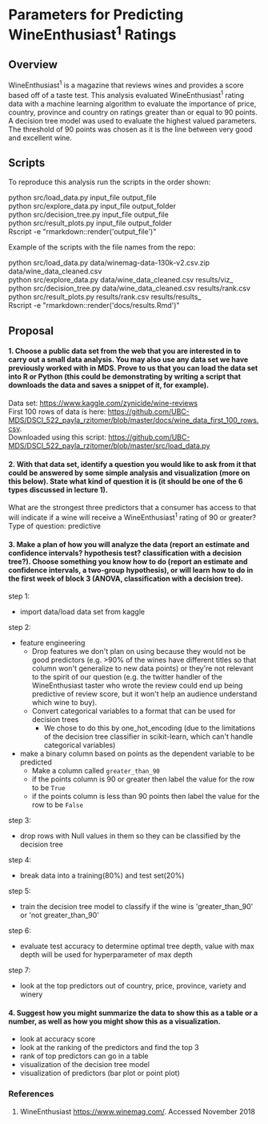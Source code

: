 # Parameters for Predicting WineEnthusiast<sup>1</sup> Ratings


## Overview

WineEnthusiast<sup>1</sup> is a magazine that reviews wines and provides a score based off of a taste test. This analysis evaluated WineEnthusiast<sup>1</sup> rating data with a machine learning algorithm to evaluate the importance of price, country, province and country on ratings greater than or equal to 90 points. A decision tree model was used to evaluate the highest valued parameters. The threshold of 90 points was chosen as it is the line between very good and excellent wine.

## Scripts

To reproduce this analysis run the scripts in the order shown:

python src/load_data.py input_file output_file   
python src/explore_data.py input_file output_folder     
python src/decision_tree.py input_file output_file     
python src/result_plots.py input_file output_folder        
Rscript -e "rmarkdown::render('output_file')"   

Example of the scripts with the file names from the repo:    

python src/load_data.py data/winemag-data-130k-v2.csv.zip data/wine_data_cleaned.csv    
python src/explore_data.py data/wine_data_cleaned.csv results/viz_    
python src/decision_tree.py data/wine_data_cleaned.csv results/rank.csv     
python src/result_plots.py results/rank.csv results/results_     
Rscript -e "rmarkdown::render('docs/results.Rmd')"     


## Proposal

#### 1. Choose a public data set from the web that you are interested in to carry out a small data analysis. You may also use any data set we have previously worked with in MDS. Prove to us that you can load the data set into R or Python (this could be demonstrating by writing a script that downloads the data and saves a snippet of it, for example).

Data set: https://www.kaggle.com/zynicide/wine-reviews   
First 100 rows of data is here: https://github.com/UBC-MDS/DSCI_522_payla_rzitomer/blob/master/docs/wine_data_first_100_rows.csv.   
Downloaded using this script: https://github.com/UBC-MDS/DSCI_522_payla_rzitomer/blob/master/src/load_data.py   


#### 2. With that data set, identify a question you would like to ask from it that could be answered by some simple analysis and visualization (more on this below). State what kind of question it is (it should be one of the 6 types discussed in lecture 1).

What are the strongest three predictors that a consumer has access to that will indicate if a wine will receive a WineEnthusiast<sup>1</sup> rating of 90 or greater?
Type of question: predictive


#### 3. Make a plan of how you will analyze the data (report an estimate and confidence intervals? hypothesis test? classification with a decision tree?). Choose something you know how to do (report an estimate and confidence intervals, a two-group hypothesis), or will learn how to do in the first week of block 3 (ANOVA, classification with a decision tree).

step 1:
- import data/load data set from kaggle

step 2:
- feature engineering
    - Drop features we don't plan on using because they would not be good predictors (e.g. >90% of the wines have different
    titles so that column won't generalize to new data points) or they're not relevant to the spirit of our question (e.g.
    the twitter handler of the WineEnthusiast taster who wrote the review could end up being predictive of review score,
    but it won't help an audience understand which wine to buy).
    - Convert categorical variables to a format that can be used for decision trees
        - We chose to do this by one_hot_encoding (due to the limitations of the decision tree classifier in scikit-learn,
        which can't handle categorical variables)
- make a binary column based on points as the dependent variable to be predicted
    - Make a column called `greater_than_90`
    - if the points column is 90 or greater then label the value for the row to be `True`
    - if the points column is less than 90 points then label the value for the row to be `False`

step 3:
- drop rows with Null values in them so they can be classified by the decision tree

step 4:
- break data into a training(80%) and test set(20%)

step 5:
- train the decision tree model to classify if the wine is 'greater_than_90' or 'not greater_than_90'

step 6:
- evaluate test accuracy to determine optimal tree depth, value with max depth will be used for hyperparameter of max depth

step 7:
- look at the top predictors out of country, price, province, variety and winery



#### 4. Suggest how you might summarize the data to show this as a table or a number, as well as how you might show this as a visualization.

- look at accuracy score
- look at the ranking of the predictors and find the top 3
- rank of top predictors can go in a table
- visualization of the decision tree model
- visualization of predictors (bar plot or point plot)



### References

1. WineEnthusiast https://www.winemag.com/. Accessed November 2018
